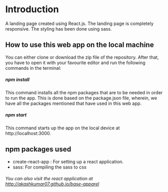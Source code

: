 # Introduction

A landing page created using React.js. The landing page is completely responsive. The styling has been done using sass.

## How to use this web app on the local machine

You can either clone or download the zip file of the repository. After that, you have to open it with your favourite editor and run the following commands in the terminal:

##### npm install

This command installs all the npm packages that are to be needed in order to run the app. This is done based on the package.json file, wherein, we have all the packages mentioned that have used in this web app. 

##### npm start

This command starts up the app on the local device at http://localhost:3000.

## npm packages used
- create-react-app : For setting up a react application.
- sass: For compiling the sass to css

###### You can also visit the react application at http://akashkumar07.github.io/base-apparel
